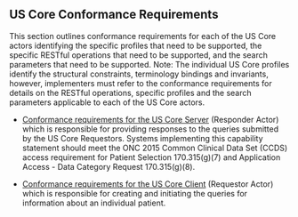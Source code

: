 ## US Core Conformance Requirements

This section outlines conformance requirements for each of the US Core actors identifying the specific profiles that need to be supported, the specific RESTful operations that need to be supported, and the search parameters that need to be supported. Note: The individual US Core profiles identify the structural constraints, terminology bindings and invariants, however, implementers must refer to the conformance requirements for details on the RESTful operations, specific profiles and the search parameters applicable to each of the US Core actors.

* [Conformance requirements for the US Core Server] (Responder Actor) which is responsible for providing responses to the queries submitted by the US Core Requestors. Systems implementing this capability statement should meet the ONC 2015 Common Clinical Data Set (CCDS) access requirement for Patient Selection 170.315(g)(7) and Application Access - Data Category Request 170.315(g)(8).

* [Conformance requirements for the US Core Client] (Requestor Actor) which is responsible for creating and initiating the queries for information about an individual patient.


[Conformance requirements for the US Core Client]: CapabilityStatement-client.html
[Conformance requirements for the US Core Server]: CapabilityStatement-server.html
